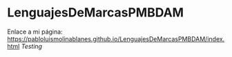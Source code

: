 # LenguajesDeMarcasPMBDAM
Enlace a mi página: https://pabloluismolinablanes.github.io/LenguajesDeMarcasPMBDAM/index.html *Testing*
